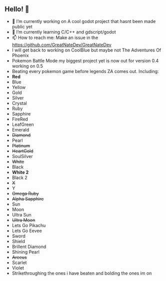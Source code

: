 ## Hello! 👋
- 🔭 I’m currently working on A cool godot project that hasnt been made public yet
- 🌱 I’m currently learning C/C++ and gdscript/godot
- 📫 How to reach me: Make an issue in the https://github.com/GreatNateDev/GreatNateDev
- I will get back to working on CoolBlue but maybe not The Adventures Of Phoenix
- Pokemon Battle Mode my biggest project yet is now out for version 0.4 working on 0.5
- Beating every pokemon game before legends ZA comes out. Including:
- __Red__
- Blue
-  Yellow
-   Gold
-    Silver
- Crystal
-  Ruby
-   Sapphire
-    FireRed
- LeafGreen
-  Emerald
-  ~~Diamond~~
-   Pearl
- ~~Platinum~~
-    ~~HeartGold~~
- SoulSilver
-  ~~White~~
-   Black
-    __White 2__
-   Black 2
-   ~~X~~
-    Y
-  ~~Omega Ruby~~
-  ~~Alpha Sapphire~~
-   Sun
-   Moon
-    Ultra Sun
- ~~Ultra Moon~~
-  Lets Go Pikachu
-  Lets Go Eevee
-   Sword
-    Shield
- Brillent Diamond
-  Shining Pearl
-   ~~Arceus~~
-    Scarlet
-    Violet
- Strikethroughing the ones i have beaten and bolding the ones im on
